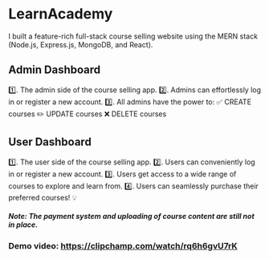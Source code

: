 # LearnAcademy

I built a feature-rich full-stack course selling website using the MERN stack (Node.js, Express.js, MongoDB, and React).

## Admin Dashboard
1️⃣. The admin side of the course selling app.
2️⃣. Admins can effortlessly log in or register a new account.
3️⃣. All admins have the power to:
    ✅ CREATE courses
    ✏️ UPDATE courses
    ❌ DELETE courses

## User Dashboard
1️⃣. The user side of the course selling app.
2️⃣. Users can conveniently log in or register a new account.
3️⃣. Users get access to a wide range of courses to explore and learn from.
4️⃣. Users can seamlessly purchase their preferred courses! 💡

##### Note: The payment system and uploading of course content are still not in place.

### Demo video: https://clipchamp.com/watch/rq6h6gvU7rK


